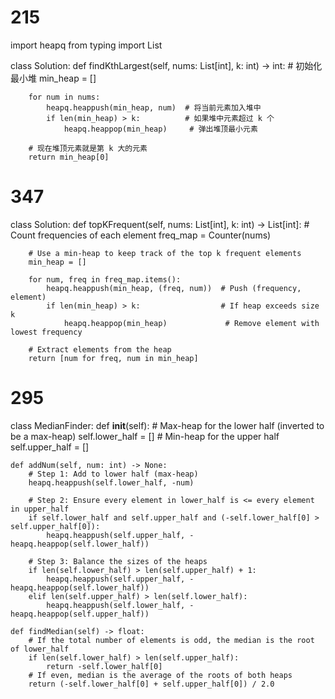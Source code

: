 # 215
import heapq
from typing import List

class Solution:
    def findKthLargest(self, nums: List[int], k: int) -> int:
        # 初始化最小堆
        min_heap = []
        
        for num in nums:
            heapq.heappush(min_heap, num)  # 将当前元素加入堆中
            if len(min_heap) > k:          # 如果堆中元素超过 k 个
                heapq.heappop(min_heap)     # 弹出堆顶最小元素
            
        # 现在堆顶元素就是第 k 大的元素
        return min_heap[0]


# 347
class Solution:
    def topKFrequent(self, nums: List[int], k: int) -> List[int]:
        # Count frequencies of each element
        freq_map = Counter(nums)
        
        # Use a min-heap to keep track of the top k frequent elements
        min_heap = []
        
        for num, freq in freq_map.items():
            heapq.heappush(min_heap, (freq, num))  # Push (frequency, element)
            if len(min_heap) > k:                  # If heap exceeds size k
                heapq.heappop(min_heap)             # Remove element with lowest frequency
        
        # Extract elements from the heap
        return [num for freq, num in min_heap]

# 295
class MedianFinder:
    def __init__(self):
        # Max-heap for the lower half (inverted to be a max-heap)
        self.lower_half = []
        # Min-heap for the upper half
        self.upper_half = []

    def addNum(self, num: int) -> None:
        # Step 1: Add to lower half (max-heap)
        heapq.heappush(self.lower_half, -num)
        
        # Step 2: Ensure every element in lower_half is <= every element in upper_half
        if self.lower_half and self.upper_half and (-self.lower_half[0] > self.upper_half[0]):
            heapq.heappush(self.upper_half, -heapq.heappop(self.lower_half))

        # Step 3: Balance the sizes of the heaps
        if len(self.lower_half) > len(self.upper_half) + 1:
            heapq.heappush(self.upper_half, -heapq.heappop(self.lower_half))
        elif len(self.upper_half) > len(self.lower_half):
            heapq.heappush(self.lower_half, -heapq.heappop(self.upper_half))

    def findMedian(self) -> float:
        # If the total number of elements is odd, the median is the root of lower_half
        if len(self.lower_half) > len(self.upper_half):
            return -self.lower_half[0]
        # If even, median is the average of the roots of both heaps
        return (-self.lower_half[0] + self.upper_half[0]) / 2.0

